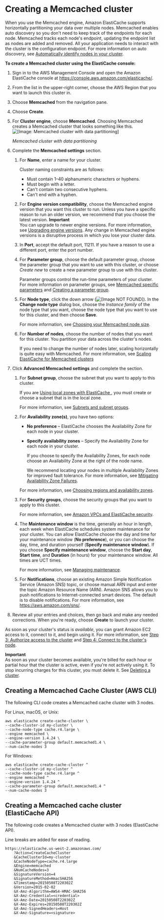 # Creating a Memcached cluster<a name="Clusters.Create.CON.Memcached"></a>

When you use the Memcached engine, Amazon ElastiCache supports horizontally partitioning your data over multiple nodes\. Memcached enables auto discovery so you don't need to keep track of the endpoints for each node\. Memcached tracks each node's endpoint, updating the endpoint list as nodes are added and removed\. All your application needs to interact with the cluster is the configuration endpoint\. For more information on auto discovery, see [Automatically identify nodes in your cluster](AutoDiscovery.md)\.

**To create a Memcached cluster using the ElastiCache console:**

1. Sign in to the AWS Management Console and open the Amazon ElastiCache console at [https://console\.aws\.amazon\.com/elasticache/](https://console.aws.amazon.com/elasticache/)\.

1. From the list in the upper\-right corner, choose the AWS Region that you want to launch this cluster in\.

1. Choose **Memcached** from the navigation pane\.

1. Choose **Create**\.

1. For **Cluster engine**, choose **Memcached**\. Choosing Memcached creates a Memcached cluster that looks something like this\.   
![\[Image: Memcached cluster with data partitioning\]](http://docs.aws.amazon.com/AmazonElastiCache/latest/mem-ug/images/ElastiCache-Cluster-Memcached.png)

   *Memcached cluster with data partitioning*

1. Complete the **Memcached settings** section\.

   1. For **Name**, enter a name for your cluster\.

      Cluster naming constraints are as follows:
      + Must contain 1–40 alphanumeric characters or hyphens\.
      + Must begin with a letter\.
      + Can't contain two consecutive hyphens\.
      + Can't end with a hyphen\.

   1. For **Engine version compatibility**, choose the Memcached engine version that you want this cluster to run\. Unless you have a specific reason to run an older version, we recommend that you choose the latest version\.
**Important**  
You can upgrade to newer engine versions\. For more information, see [Upgrading engine versions](VersionManagement.md)\. Any change in Memcached engine versions is a disruptive process in which you lose your cluster data\.

   1. In **Port**, accept the default port, 11211\. If you have a reason to use a different port, enter the port number\.

   1. For **Parameter group**, choose the default parameter group, choose the parameter group that you want to use with this cluster, or choose *Create new* to create a new parameter group to use with this cluster\.

      Parameter groups control the run\-time parameters of your cluster\. For more information on parameter groups, see [Memcached specific parameters](ParameterGroups.Memcached.md) and [Creating a parameter group](ParameterGroups.Creating.md)\.

   1. For **Node type**, click the down arrow \(![\[Image NOT FOUND\]](http://docs.aws.amazon.com/AmazonElastiCache/latest/mem-ug/images/ElastiCache-DnArrow.png)\)\. In the **Change node type** dialog box, choose the *Instance family* of the node type that you want, choose the node type that you want to use for this cluster, and then choose **Save**\.

      For more information, see [Choosing your Memcached node size](nodes-select-size.md#CacheNodes.SelectSize)\.

   1. For **Number of nodes**, choose the number of nodes that you want for this cluster\. You partition your data across the cluster's nodes\.

      If you need to change the number of nodes later, scaling horizontally is quite easy with Memcached\. For more information, see [Scaling ElastiCache for Memcached clusters](Scaling.md)

1. Click **Advanced Memcached settings** and complete the section\.

   1. For **Subnet group**, choose the subnet that you want to apply to this cluster\.

      If you are [Using local zones with ElastiCache ](Local_zones.md), you must create or choose a subnet that is in the local zone\. 

      For more information, see [Subnets and subnet groups](SubnetGroups.md)\.

   1. For **Availability zone\(s\)**, you have two options:
      + **No preference** – ElastiCache chooses the Availability Zone for each node in your cluster\.
      + **Specify availability zones** – Specify the Availability Zone for each node in your cluster\.

        If you choose to specify the Availability Zones, for each node choose an Availability Zone at the right of the node name\.

        We recommend locating your nodes in multiple Availability Zones for improved fault tolerance\. For more information, see [Mitigating Availability Zone Failures](FaultTolerance.md#FaultTolerance.Memcached.AZ)\.

      For more information, see [Choosing regions and availability zones](RegionsAndAZs.md)\.

   1. For **Security groups**, choose the security groups that you want to apply to this cluster\.

      For more information, see [Amazon VPCs and ElastiCache security](VPCs.md)\.

   1. The **Maintenance window** is the time, generally an hour in length, each week when ElastiCache schedules system maintenance for your cluster\. You can allow ElastiCache choose the day and time for your maintenance window \(**No preference**\), or you can choose the day, time, and duration yourself \(**Specify maintenance window**\)\. If you choose **Specify maintenance window**, choose the **Start day**, **Start time**, and **Duration** \(in hours\) for your maintenance window\. All times are UCT times\.

      For more information, see [Managing maintenance](maintenance-window.md)\.

   1. For **Notifications**, choose an existing Amazon Simple Notification Service \(Amazon SNS\) topic, or choose manual ARN input and enter the topic Amazon Resource Name \(ARN\)\. Amazon SNS allows you to push notifications to Internet\-connected smart devices\. The default is to disable notifications\. For more information, see [https://aws\.amazon\.com/sns/](https://aws.amazon.com/sns/)\.

1. Review all your entries and choices, then go back and make any needed corrections\. When you're ready, choose **Create** to launch your cluster\.

As soon as your cluster's status is *available*, you can grant Amazon EC2 access to it, connect to it, and begin using it\. For more information, see [Step 3: Authorize access to the cluster](GettingStarted.AuthorizeAccess.md) and [Step 4: Connect to the cluster's node](GettingStarted.ConnectToCacheNode.md)\.

**Important**  
As soon as your cluster becomes available, you're billed for each hour or partial hour that the cluster is active, even if you're not actively using it\. To stop incurring charges for this cluster, you must delete it\. See [Deleting a cluster](Clusters.Delete.md)\. 

## Creating a Memcached Cache Cluster \(AWS CLI\)<a name="Clusters.Create.CLI.Memcached"></a>

The following CLI code creates a Memcached cache cluster with 3 nodes\.

For Linux, macOS, or Unix:

```
aws elasticache create-cache-cluster \
--cache-cluster-id my-cluster \
--cache-node-type cache.r4.large \
--engine memcached \
--engine-version 1.4.24 \
--cache-parameter-group default.memcached1.4 \
--num-cache-nodes 3
```

For Windows:

```
aws elasticache create-cache-cluster ^
--cache-cluster-id my-cluster ^
--cache-node-type cache.r4.large ^
--engine memcached ^
--engine-version 1.4.24 ^
--cache-parameter-group default.memcached1.4 ^
--num-cache-nodes 3
```

## Creating a Memcached cache cluster \(ElastiCache API\)<a name="Clusters.Create.API.Memcached"></a>

The following code creates a Memcached cluster with 3 nodes \(ElastiCache API\)\.

Line breaks are added for ease of reading\.

```
https://elasticache.us-west-2.amazonaws.com/
    ?Action=CreateCacheCluster
    &CacheClusterId=my-cluster
    &CacheNodeType=cache.r4.large
    &Engine=memcached
    &NumCacheNodes=3
    &SignatureVersion=4       
    &SignatureMethod=HmacSHA256
    &Timestamp=20150508T220302Z
    &Version=2015-02-02
    &X-Amz-Algorithm=AWS4-HMAC-SHA256
    &X-Amz-Credential=<credential>
    &X-Amz-Date=20150508T220302Z
    &X-Amz-Expires=20150508T220302Z
    &X-Amz-SignedHeaders=Host
    &X-Amz-Signature=<signature>
```